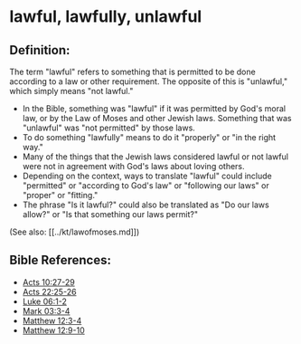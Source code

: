 # lawful, lawfully, unlawful #

## Definition: ##

The term "lawful" refers to something that is permitted to be done according to a law or other requirement. The opposite of this is "unlawful," which simply means "not lawful." 

* In the Bible, something was "lawful" if it was permitted by God's moral law, or by the Law of Moses and other Jewish laws. Something that was "unlawful" was "not permitted" by those laws.
* To do something "lawfully" means to do it "properly" or "in the right way."
* Many of the things that the Jewish laws considered lawful or not lawful were not in agreement with God's laws about loving others.
* Depending on the context, ways to translate "lawful" could include "permitted" or "according to God's law" or "following our laws" or "proper" or "fitting."
* The phrase "Is it lawful?" could also be translated as "Do our laws allow?" or "Is that something our laws permit?"

(See also: [[../kt/lawofmoses.md]])

## Bible References: ##

* [Acts 10:27-29](en/tn/act/help/10/27)
* [Acts 22:25-26](en/tn/act/help/22/25)
* [Luke 06:1-2](en/tn/luk/help/06/01)
* [Mark 03:3-4](en/tn/mrk/help/03/03)
* [Matthew 12:3-4](en/tn/mat/help/12/03)
* [Matthew 12:9-10](en/tn/mat/help/12/09)